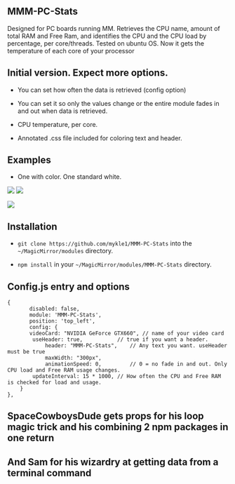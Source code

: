 ## MMM-PC-Stats

Designed for PC boards running MM. Retrieves the CPU name, amount of total RAM and Free Ram,
and identifies the CPU and the CPU load by percentage, per core/threads. Tested on ubuntu OS.
Now it gets the temperature of each core of your processor

## Initial version. Expect more options.

* You can set how often the data is retrieved (config option)

* You can set it so only the values change or the entire module fades in and out when data is retrieved.

* CPU temperature, per core.

* Annotated .css file included for coloring text and header.

## Examples

* One with color. One standard white.

![](images/2.PNG) ![](images/1.PNG)

![](images/3.png)

## Installation

* `git clone https://github.com/mykle1/MMM-PC-Stats` into the `~/MagicMirror/modules` directory.

* `npm install` in your `~/MagicMirror/modules/MMM-PC-Stats` directory.


## Config.js entry and options

    {
           disabled: false,
           module: 'MMM-PC-Stats',
           position: 'top_left',
		   config: {
		   videoCard: "NVIDIA GeForce GTX660", // name of your video card
			useHeader: true,           // true if you want a header. 
        	   	header: "MMM-PC-Stats",    // Any text you want. useHeader must be true
        	   	maxWidth: "300px",
        	   	animationSpeed: 0,         // 0 = no fade in and out. Only CPU load and Free RAM usage changes.
			updateInterval: 15 * 1000, // How often the CPU and Free RAM is checked for load and usage.
		}
    },
	
## SpaceCowboysDude gets props for his loop magic trick and his combining 2 npm packages in one return

## And Sam for his wizardry at getting data from a terminal command

